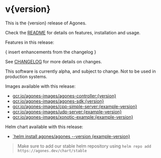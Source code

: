 # v{version}

This is the {version} release of Agones.

Check the [README](https://github.com/GoogleCloudPlatform/agones/tree/{release-branch}) for details on features, installation and usage.

Features in this release:

{ insert enhancements from the changelog }

See [CHANGELOG](https://github.com/GoogleCloudPlatform/agones/blob/{release-branch}/CHANGELOG.md) for more details on changes.

This software is currently alpha, and subject to change. Not to be used in production systems.

Images available with this release:

- [gcr.io/agones-images/agones-controller:{version}](https://gcr.io/agones-images/agones-controller:{version})
- [gcr.io/agones-images/agones-sdk:{version}](https://gcr.io/agones-images/agones-sdk:{version})
- [gcr.io/agones-images/cpp-simple-server:{example-version}](https://gcr.io/agones-images/cpp-simple-server:{example-version})
- [gcr.io/agones-images/udp-server:{example-version}](https://gcr.io/agones-images/udp-server:{example-version})
- [gcr.io/agones-images/xonotic-example:{example-version}](https://gcr.io/agones-images/xonotic-example:{example-version})

Helm chart available with this release:

- [`helm install agones/agones --version {example-version}](https://agones.dev/chart/stable/agones-{example-version}.tgz)

> Make sure to add our stable helm repository using `helm repo add https://agones.dev/chart/stable`
